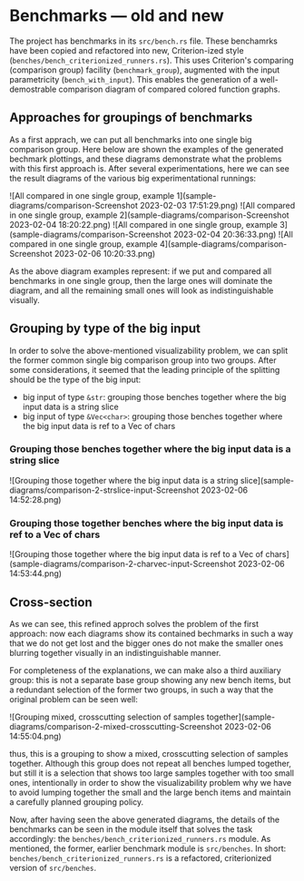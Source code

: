 # Benchmarks — old and new

The project has benchmarks in its `src/bench.rs` file. These benchamrks have been copied and refactored into new, Criterion-ized style (`benches/bench_criterionized_runners.rs`). This uses Criterion's comparing (comparison group) facility (`benchmark_group`), augmented with the input parametricity (`bench_with_input`). This enables the generation of a well-demostrable comparison diagram of compared colored function graphs.

## Approaches for groupings of benchmarks

As a first apprach, we can put all benchmarks into one single big comparison group. Here below are shown the examples of the generated bechmark plottings, and these diagrams demonstrate what the problems with this first approach is. After several experimentations, here we can see the result diagrams of the various big experimentational runnings:

![All compared in one single group, example 1](sample-diagrams/comparison-Screenshot 2023-02-03 17:51:29.png)
![All compared in one single group, example 2](sample-diagrams/comparison-Screenshot 2023-02-04 18:20:22.png)
![All compared in one single group, example 3](sample-diagrams/comparison-Screenshot 2023-02-04 20:36:33.png)
![All compared in one single group, example 4](sample-diagrams/comparison-Screenshot 2023-02-06 10:20:33.png)

As the above diagram examples represent: if we put and compared all benchmarks in one single group, then the large ones will dominate the diagram, and all the remaining small ones will look as indistinguishable visually.

## Grouping by type of the big input

In order to solve the above-mentioned visualizability problem, we can split the former common single big comparison group into two groups. After some considerations, it seemed that the leading principle of the splitting should be the type of the big input:

* big input of type `&str`: grouping those benches together where the big input data is a string slice
* big input of type `&Vec<char>`: grouping those benches together where the big input data is ref to a Vec of chars

### Grouping those benches together where the big input data is a string slice

![Grouping those together where the big input data is a string slice](sample-diagrams/comparison-2-strslice-input-Screenshot 2023-02-06 14:52:28.png)

### Grouping those together benches where the big input data is ref to a Vec of chars

![Grouping those together where the big input data is ref to a Vec of chars](sample-diagrams/comparison-2-charvec-input-Screenshot 2023-02-06 14:53:44.png)

## Cross-section

As we can see, this refined approch solves the problem of the first approach: now each diagrams show its contained bechmarks in such a way that we do not get lost and the bigger ones do not make the smaller ones blurring together visually in an indistinguishable manner.

For completeness of the explanations, we can make also a third auxiliary group: this is not a separate base group showing any new bench items, but a redundant selection of the former two groups, in such a way that the original problem can be seen well:

![Grouping mixed, crosscutting selection of samples together](sample-diagrams/comparison-2-mixed-crosscutting-Screenshot 2023-02-06 14:55:04.png)

thus, this is a grouping to show a mixed, crosscutting selection of samples together. Although this group does not repeat all benches lumped together, but still it is a selection that shows too large samples together with too small ones, intentionally in order to show the visualizability problem why we have to avoid lumping together the small and the large bench items and maintain a carefully planned grouping policy.

Now, after having seen the above generated diagrams, the details of the benchmarks can be seen in the module itself that solves the task accordingly: the `benches/bench_criterionized_runners.rs` module. As mentioned, the former, earlier benchmark module is `src/benches`. In short: `benches/bench_criterionized_runners.rs` is a refactored, criterionized version of `src/benches`.
